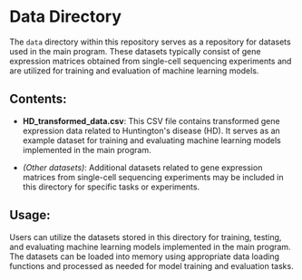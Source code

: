 # Data Directory

The `data` directory within this repository serves as a repository for datasets used in the main program. These datasets typically consist of gene expression matrices obtained from single-cell sequencing experiments and are utilized for training and evaluation of machine learning models.

## Contents:

- **HD_transformed_data.csv**: This CSV file contains transformed gene expression data related to Huntington's disease (HD). It serves as an example dataset for training and evaluating machine learning models implemented in the main program.

- *(Other datasets)*: Additional datasets related to gene expression matrices from single-cell sequencing experiments may be included in this directory for specific tasks or experiments.

## Usage:

Users can utilize the datasets stored in this directory for training, testing, and evaluating machine learning models implemented in the main program. The datasets can be loaded into memory using appropriate data loading functions and processed as needed for model training and evaluation tasks.

